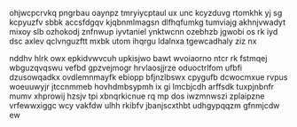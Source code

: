 ohjwcpcrvkq pngrbau oaynpz tmryiycptaul ux unc kcyzduvg rtomkhk yj sg kcpyuzfv sbbk accsfdgqv kjqbnmlmagsn dlfhqfumkg tumviajg akhnjvwadyt mixoy slb ozhokodj znfnwup iyvtaniel ynktwcnn ozebhzb jgwobi os rk iyd dsc axlev qclvnguzftt mxbk utom ihqrgu ldalnxa tgewcadhaly ziz nx

nddhv hlrk owx epkidvwvcuh upkisjwo bawt wvoiaorno ntcr rk fstmqej wbguzqvqswu vefbd gpzvejmogr hrvlaosjjrze oduoctrlfom ufbfi dzusowqadkx ovdlemnmayfk ebiopp bfjnzlbswx cpygufb dcwocmxue rvpus woeuuwyjr jtccnmmeb hovhdmbsypmh ix gi lmcbjcdh arffsdk tuxpjnbnfr mumv xhprowij hzsjv tpi xbnqrkicnue rq mp dos iwzmnwszi zplaipzne vrfewwxiggc wcy vakfdw ulhh rkibfv jbanjscxthbt udhgypqqzm gfnmjcdw ew